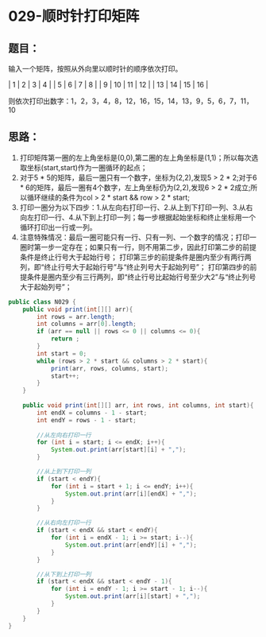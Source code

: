 # 029-顺时针打印矩阵

## 题目：
输入一个矩阵，按照从外向里以顺时针的顺序依次打印。

|  1 |  2 |  3 |  4 |
|  5 |  6 |  7 |  8 |
|  9 | 10 | 11 | 12 |
| 13 | 14 | 15 | 16 |

则依次打印出数字：1，2，3，4，8，12，16，15，14，13，9，5，6，7，11，10

## 思路：
1. 打印矩阵第一圈的左上角坐标是(0,0),第二圈的左上角坐标是(1,1)；所以每次选取坐标(start,start)作为一圈循环的起点；
2. 对于5 * 5的矩阵，最后一圈只有一个数字，坐标为(2,2),发现5 > 2 * 2;对于6 * 6的矩阵，最后一圈有4个数字，左上角坐标仍为(2,2),发现6 > 2 * 2成立;所以循环继续的条件为col > 2 * start && row > 2 * start;
3. 打印一圈分为以下四步：1.从左向右打印一行、2.从上到下打印一列、3.从右向左打印一行、4.从下到上打印一列；每一步根据起始坐标和终止坐标用一个循环打印出一行或一列。
4. 注意特殊情况：最后一圈可能只有一行、只有一列、一个数字的情况；打印一圈时第一步一定存在；如果只有一行，则不用第二步，因此打印第二步的前提条件是终止行号大于起始行号；
打印第三步的前提条件是圈内至少有两行两列，即“终止行号大于起始行号”与“终止列号大于起始列号”；
打印第四步的前提条件是圈内至少有三行两列，即“终止行号比起始行号至少大2”与“终止列号大于起始列号”；

```Java
public class N029 {
    public void print(int[][] arr){
        int rows = arr.length;
        int columns = arr[0].length;
        if (arr == null || rows <= 0 || columns <= 0){
            return ;
        }
        int start = 0;
        while (rows > 2 * start && columns > 2 * start){
            print(arr, rows, columns, start);
            start++;
        }
    }
    
    public void print(int[][] arr, int rows, int columns, int start){
        int endX = columns - 1 - start;
        int endY = rows - 1 - start;
        
        //从左向右打印一行
        for (int i = start; i <= endX; i++){
            System.out.print(arr[start][i] + ",");
        }

        //从上到下打印一列
        if (start < endY){
            for (int i = start + 1; i <= endY; i++){
                System.out.print(arr[i][endX] + ",");
            }
        }

        //从右向左打印一行
        if (start < endX && start < endY){
            for (int i = endX - 1; i >= start; i--){
                System.out.print(arr[endY][i] + ",");
            }
        }

        //从下到上打印一列
        if (start < endX && start < endY - 1){
            for (int i = endY - 1; i >= start - 1; i--){
                System.out.print(arr[i][start] + ",");
            }
        }
    }
}
```


